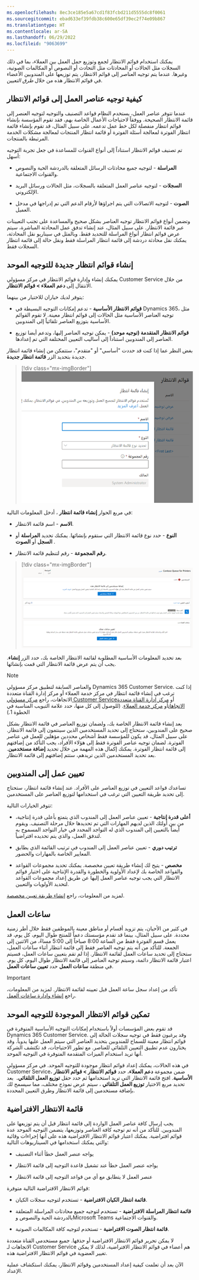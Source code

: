 ```yaml
---
ms.openlocfilehash: 8ec3ce185e5a67cd1f83fcbd211d5555dc8f0061
ms.sourcegitcommit: ebad633ef39fdb38c600e65df39ec2f74e09b867
ms.translationtype: HT
ms.contentlocale: ar-SA
ms.lasthandoff: 06/29/2022
ms.locfileid: "9063699"
---
```

يمكنك استخدام قوائم الانتظار لجمع وتوزيع حمل العمل بين العملاء، بما في ذلك السجلات مثل الحالات أو المحادثات مثل التحادث أو النصوص أو المكالمات الصوتية، وغيرها. عندما يتم توجيه العناصر إلى قوائم الانتظار، يتم توزيعها على المندوبين الأعضاء في قوائم الانتظار هذه من خلال *طرق التعيين*.

## <a name="how-work-items-are-routed-to-queues"></a>كيفية توجيه عناصر العمل إلى قوائم الانتظار

عندما تتوفر عناصر العمل، يستخدم النظام قواعد التصنيف والتوجيه لتوجيه العنصر إلى قائمة الانتظار الصحيحة. ووفقاً لاحتياجات الأعمال الخاصة بهم، فقد تقوم المؤسسة بإنشاء قوائم انتظار منفصلة لكل خط عمل تدعمه. على سبيل المثال، قد تقوم بإنشاء قائمة انتظار الفوترة لمعالجة أسئلة الفوترة أو قائمة انتظار المنتجات لمعالجة مشكلات الخدمة المرتبطة بالمنتجات.

تم تصنيف قوائم الانتظار استناداً إلى أنواع القنوات للمساعدة في جعل تجربة التوجيه أسهل:

-   **المراسلة** - لتوجيه جميع محادثات الرسائل المتعلقة بالدردشة الحية والنصوص والقنوات الاجتماعية.

-   **السجلات** - لتوجيه عناصر العمل المتعلقة بالسجلات، مثل الحالات ورسائل البريد الإلكتروني.

-   **الصوت** - لتوجيه الاتصالات التي يتم اجراؤها لأرقام الدعم التي تم إدراجها في مدخل العميل.

وتضمن أنواع قوائم الانتظار توجيه العناصر بشكل صحيح والمساعدة على تجنب التعيينات عبر قائمة الانتظار. على سبيل المثال، عند إنشاء تدفق عمل المحادثة المباشرة، سيتم عرض قوائم انتظار أنواع المراسلة للتحديد فقط. وبالمثل في سيناريو نقل المحادثة، يمكنك نقل محادثة دردشة إلى قائمة انتظار المراسلة فقط ونقل حالة إلى قائمة انتظار السجلات فقط.

## <a name="create-new-queues-for-unified-routing"></a>إنشاء قوائم انتظار جديدة للتوجيه الموحد

يمكنك إنشاء وإدارة قوائم الانتظار في مركز مسؤولي Customer Service من خلال الانتقال إلى **دعم العملاء > قوائم الانتظار**.

يتوفر لديك خياران للاختيار من بينهما:

-   **قوائم الانتظار الأساسية** - تدعم إمكانات التوجيه البسيطة في Dynamics 365، مثل توجيه العناصر الأساسية مثل الحالات إلى قوائم انتظار معينة. لا تقوم القوائم الأساسية بتوزيع العناصر تلقائياً إلى المندوبين.

-   **قوائم الانتظار المتقدمة (توجيه موحد)** - يمكن توجيه العناصر إليها، وتدعم أيضا توزيع العناصر إلى المندوبين استناداً إلى أساليب التعيين المختلفة التي تم إعدادها.

بغض النظر عما إذا كنت قد حددت "أساسي" أو "متقدم"، ستتمكن من إنشاء قائمة انتظار جديدة بتحديد الزر **قائمة انتظار جديدة**.

> [!div class="mx-imgBorder"]
> [![لقطة شاشة لحوار إنشاء قائمة انتظار.](../media/queue.png)](../media/queue.png#lightbox)

في مربع الحوار **إنشاء قائمة انتظار** ، أدخل المعلومات التالية:

-   **الاسم** - اسم قائمة الانتظار.

-   **النوع** - حدد نوع قائمة الانتظار التي ستقوم بإنشائها. 
    يمكنك تحديد **المراسلة** أو  **السجل** أو **الصوت**.

-   **رقم المجموعة** - رقم لتنظيم قائمة الانتظار.

> [!div class="mx-imgBorder"]
> [![لقطة شاشة لعرض قائمة انتظار مكتملة.](../media/completed-queue.png)](../media/completed-queue.png#lightbox)

بعد تحديد المعلومات الأساسية المطلوبة لقائمة الانتظار الخاصة بك، حدد الزر **إنشاء**. يجب أن يتم عرض قائمة الانتظار التي قمت بإنشائها.

> [!NOTE]
> والعناصر السابقة لتطبيق مركز مسؤولي Dynamics 365 Customer Service. إذا كنت ترغب في إنشاء قائمة انتظار في مركز خدمة العملاء أو مركز إدارة القناة متعددة الاتجاهات، راجع [مركز مسؤولي Customer Service](/dynamics365/customer-service/queues-omnichannel?tabs=customerserviceadmincenter/?azure-portal=true)أو [مركز إدارة القناة متعددة الاتجاهات](/dynamics365/customer-service/queues-omnichannel?tabs=omnichanneladmincenter/?azure-portal=true)أو [مركز خدمة العملاء](/dynamics365/customer-service/queues-omnichannel?tabs=customerservicehub/?azure-portal=true). (للوصول إلى كل منها، حدد علامة التبويب المناسبة في الخطوة 1.)

بعد إنشاء قائمة الانتظار الخاصة بك، ولضمان توزيع العناصر في قائمة الانتظار بشكل صحيح على المندوبين، ستحتاج إلى تحديد المستخدمين الذين سينتمون إلى قائمة الانتظار. على سبيل المثال، قد يكون للمؤسسة فقط أشخاص محددين مؤهلين للعمل في عناصر الفوترة. لضمان توجيه عناصر الفوترة فقط إلى هؤلاء الأفراد، يجب التأكد من إضافتهم إلى قائمة انتظار الفوترة. يمكنك إكمال هذه المهمة من خلال تحديد **إضافة مستخدمين**. بعد تحديد المستخدمين الذين تريدهم، ستتم إضافتهم إلى قائمة الانتظار.

## <a name="assign-work-to-agents"></a>تعيين عمل إلى المندوبين

تساعدك قواعد التعيين في توزيع العناصر على الأفراد. عند إنشاء قائمة انتظار، ستحتاج إلى تحديد طريقة التعيين التي ترغب في استخدامها لتوزيع العناصر على المستخدمين.

تتوفر الخيارات التالية:

-   **أعلى قدرة إنتاجية** - تعيين عناصر العمل إلى المندوب الذي يتمتع بأعلى قدرة إنتاجية، من بين أولئك الذين لديهم المهارات التي تم تحديدها خلال مرحلة التصنيف. ويقوم أيضاً بالتعيين إلى المندوب الذي له التواجد المحدد في خيار التواجد المسموح به لتدفق العمل، والذي يتم تحديده افتراضياً.

-   **ترتيب دوري** - تعيين عناصر العمل إلى المندوب في ترتيب القائمة الذي يطابق المعايير الخاصة بالمهارات والحضور.

-   **مخصص** - يتيح لك إنشاء طريقة تعيين مخصصة. يمكنك تحديد مجموعات القواعد والقواعد الخاصة بك لإعداد الأولوية والخطورة والقدرة الإنتاجية على اختيار قوائم الانتظار التي يجب توجيه عناصر العمل إليها عن طريق إعداد مجموعات القواعد لتحديد الأولويات والتعيين.

لمزيد من المعلومات، راجع [إنشاء طريقة تعيين مخصصة](/dynamics365/customer-service/assignment-methods/?azure-portal=true).

## <a name="operation-hours"></a>ساعات العمل

في كثير من الأحيان، يتم تزويد أقسام أو مناطق معينة بالموظفين فقط خلال أطر زمنية محددة. على سبيل المثال، بينما قد تقدم مؤسستك دعماً للمنتج طوال اليوم، كل يوم، قد يعمل قسم الفوترة فقط من الساعة 8:00 صباحاً إلى 5:00 مساءً، من الاثنين إلى الجمعة. للتأكد من أنه يتم توجيه العناصر فقط إلى قائمة انتظار أثناء ساعات العمل، ستحتاج إلى تحديد ساعات العمل لقائمة الانتظار. إذا لم تقم بتعيين ساعات العمل، فسيتم اعتبار قائمة الانتظار دائمة، وسيتم توجيه العناصر إلى قائمة الانتظار طوال اليوم، كل يوم. في منطقة **ساعات العمل** حدد **تعيين ساعات العمل**.

> [!IMPORTANT]
> تأكد من إعداد سجل ساعة العمل قبل تعيينه لقائمة الانتظار. لمزيد من المعلومات، راجع [إنشاء وإدارة ساعات العمل](/dynamics365/customer-service/create-operating-hours/?azure-portal=true).

## <a name="enable-existing-queues-for-unified-routing"></a>تمكين قوائم الانتظار الموجودة للتوجيه الموحد

قد تقوم بعض المؤسسات أولاً باستخدام إمكانات التوجيه الأساسية المتوفرة في Dynamics 365 Customer Service. وقد يرغبون فقط في توجيه سجلات الحالة إلى قوائم انتظار معينة للسماح للمندوبين بتحديد العناصر التي سيتم العمل عليها يدوياً. وقد يختارون عدم تطبيق التعيين التلقائي للعناصر. مع تطور الاحتياجات، قد تكتشف الشركة أنها تريد استخدام الميزات المتقدمة المتوفرة في التوجيه الموحد.

في هذه الحالات، يمكنك إعداد قوائم انتظار موجودة للتوجيه الموحد. في مركز مسؤولي Customer Service، ضمن مجموعة **دعم العملاء**، حدد **قوائم الانتظار > قوائم الانتظار الأساسية**. افتح قائمة الانتظار التي تريد استخدامها ثم حدد حقل **توزيع العمل التلقائي.**  بعد تحديد مربع الاختيار **توزيع العمل التلقائي** ، سيتم عرض نموذج مختلف، مما سيسمح لك بإضافة مستخدمين إلى قائمة الانتظار وطرق التعيين المحددة.

## <a name="default-queues"></a>قائمة الانتظار الافتراضية

يجب إرسال كافة عناصر العمل الواردة إلى قائمة انتظار قبل أن يتم توزيعها على المندوبين. للتأكد من أنه تم توجيه كافة العناصر وتوزيعها، يتضمن التوجيه الموحد عدة قوائم افتراضية. يمكنك اعتبار قوائم الانتظار الافتراضية هذه على أنها إجراءات وقائية والتي يمكنك استخدامها في السيناريوهات التالية:

-   يواجه عنصر العمل خطأ أثناء التصنيف

-   يواجه عنصر العمل خطأ عند تشغيل قاعدة التوجيه إلى قائمة الانتظار

-   عنصر العمل لا يتطابق مع أي من قواعد التوجيه إلى قائمة الانتظار

قوائم الانتظار الافتراضية التالية متوفرة:

-   **قائمة انتظار الكيان الافتراضية** - تستخدم لتوجيه سجلات الكيان.

-   **قائمة انتظار المراسلة الافتراضية** - تستخدم لتوجيه جميع محادثات المراسلة المتعلقة بالدردشة الحية والنصوص وMicrosoft Teams والقنوات الاجتماعية.

-   **قائمة انتظار الصوت الافتراضية** - تستخدم لتوجيه كافة المكالمات الصوتية.

لا يمكن تحرير قوائم الانتظار الافتراضية أو حذفها. جميع مستخدمي القناة متعددة الاتجاهات لـ Customer Service هم أعضاء في قوائم الانتظار الافتراضية، لذلك لا يمكن تغيير العضوية في قوائم الانتظار الافتراضية هذه.

الآن بعد أن تعلمت كيفية إعداد المستخدمين وقوائم الانتظار، يمكنك استكشاف عملية الإعداد. 
